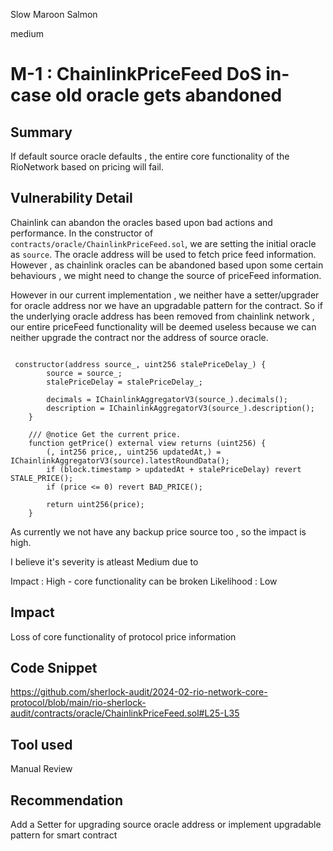 Slow Maroon Salmon

medium

# M-1 : ChainlinkPriceFeed DoS in-case old oracle gets abandoned

## Summary
If default source oracle defaults , the entire core functionality of the RioNetwork based on pricing will fail.

## Vulnerability Detail
Chainlink can abandon the oracles based upon bad actions and performance.
In the constructor of `contracts/oracle/ChainlinkPriceFeed.sol`, we are setting the initial oracle as `source`.
The oracle address will be used to fetch price feed information.
However , as chainlink oracles can be abandoned based upon some certain behaviours , we might need to change the source
of priceFeed information.

However in our current implementation , we neither have a setter/upgrader for oracle address nor we have an upgradable pattern
for the contract. 
So if the underlying oracle address has been removed from chainlink network , 
our entire priceFeed functionality will be deemed useless because we can neither upgrade the contract nor the address of source oracle.

```solidity

 constructor(address source_, uint256 stalePriceDelay_) {
        source = source_;
        stalePriceDelay = stalePriceDelay_;

        decimals = IChainlinkAggregatorV3(source_).decimals();
        description = IChainlinkAggregatorV3(source_).description();
    }

    /// @notice Get the current price.
    function getPrice() external view returns (uint256) {
        (, int256 price,, uint256 updatedAt,) = IChainlinkAggregatorV3(source).latestRoundData();
        if (block.timestamp > updatedAt + stalePriceDelay) revert STALE_PRICE();
        if (price <= 0) revert BAD_PRICE();

        return uint256(price);
    }
```
As currently we not have any backup price source too , so the impact is high.

I believe it's severity is atleast Medium due to

Impact : High - core functionality can be broken
Likelihood : Low

## Impact

Loss of core functionality of protocol price information


## Code Snippet
https://github.com/sherlock-audit/2024-02-rio-network-core-protocol/blob/main/rio-sherlock-audit/contracts/oracle/ChainlinkPriceFeed.sol#L25-L35

## Tool used

Manual Review

## Recommendation
Add a Setter for upgrading source oracle address or implement upgradable pattern for smart contract